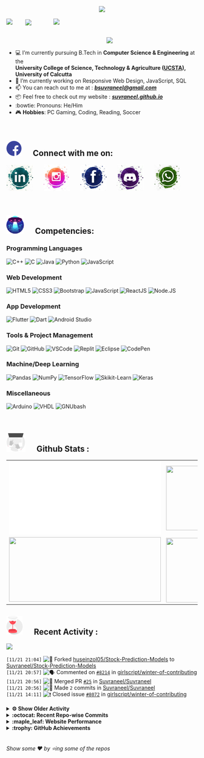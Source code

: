 <!--
[![Header](https://raw.githubusercontent.com/Suvraneel/Suvraneel/master/res/Github%20readme%20Header.png "Portfolio Website")]
(https://suvraneel.github.io/)
-->
<p align="center">
<img src="https://profile-counter.glitch.me/{Suvraneel}/count.svg"></p>

<p>
  <a href=https://open.spotify.com/user/4bio4arq8izb9sba4ly6al54v>
   <img align="right" src="https://spotify-diablo.vercel.app/api/spotify" height=auto width="380">
  </a>
  <img align="center" src="https://readme-typing-svg.herokuapp.com?font=Playfair+Display&color=F70000&size=30&center=true&vCenter=true&multiline=true&weight=100&height=100&width=220&lines=Hey+there%2C;I'm+Suvraneel+!">
  <img align="left" src="https://media.tenor.com/images/043986fe5f470eeb6d86515e6cda30fe/tenor.gif" width="50">
</p>
<br>
<a href="https://suvraneel.github.io" target="_blank"><img align='right' src="https://raw.githubusercontent.com/Suvraneel/Suvraneel/master/res/readme_banner.gif" width="240" height="auto"></a>
<br>

- :computer: I’m currently pursuing B.Tech in **Computer Science & Engineering** at the  
   **University College of Science, Technology & Agriculture ([UCSTA](http://www.caluniv-ucsta.net/)), University of Calcutta**
- :crystal_ball: I’m currently working on Responsive Web Design, JavaScript, SQL
- :mailbox: You can reach out to me at : ***bsuvraneel@gmail.com***
- :package: Feel free to check out my website : [***suvraneel.github.io***](https://suvraneel.github.io/)
- :bowtie: Pronouns: He/Him
- :video_game: **Hobbies**: PC Gaming, Coding, Reading, Soccer

<br>
<h2 align=left>
<img src="https://raw.githubusercontent.com/Suvraneel/Suvraneel/master/res/social.gif" height="40" width= auto>
&nbsp;&nbsp;&nbsp;&nbsp;
Connect with me on:
<br></h2>

<p>
<a href="https://www.linkedin.com/in/suvraneel-bhuin" target="_blank">
<img src="https://raw.githubusercontent.com/Suvraneel/Suvraneel/master/res/in.png" height="70" width= auto></a>
&nbsp;&nbsp;&nbsp;&nbsp;&nbsp;
<a href="https://www.instagram.com/el_diablo_suvraneel" target="_blank">
<img src="https://github.com/Suvraneel/Suvraneel/blob/master/res/ig.png" height="70" width= auto></a>
&nbsp;&nbsp;&nbsp;&nbsp;&nbsp;
<!--<a href="https://github.com/Suvraneel" target="_blank">
<img src="https://raw.githubusercontent.com/Suvraneel/Suvraneel/master/res/github.png" height="35" width= auto></a>
&nbsp;&nbsp;&nbsp;&nbsp;&nbsp;-->
<a href="https://www.facebook.com/suvraneel.bhuin" target="_blank">
<img src="https://raw.githubusercontent.com/Suvraneel/Suvraneel/master/res/fb.png" height="70" width= auto></a>
&nbsp;&nbsp;&nbsp;&nbsp;&nbsp;
<a href="https://discord.com/users/851345743935045652/" id="discord">
<img src="https://raw.githubusercontent.com/Suvraneel/Suvraneel/master/res/dc.jpg" height="70" width= auto></a>
&nbsp;&nbsp;&nbsp;&nbsp;&nbsp;
<a href="https://api.whatsapp.com/send?phone=917001967224&text=Hi!%20Suvraneel!!" id="whatsapp">
<img src="https://raw.githubusercontent.com/Suvraneel/Suvraneel/master/res/wp.png" height="70" width= auto></a>
</p>

<!-- Attribution: "Icon made by Freepik from www.flaticon.com"-->
<!--
- **Gmail**: &nbsp;&nbsp;&nbsp;&nbsp;&nbsp;&nbsp;&nbsp;&nbsp;&nbsp;&nbsp;&nbsp;&nbsp; bsuvraneel@gmail.com
- **LinkedIn**: &nbsp;&nbsp;&nbsp;&nbsp;&nbsp;&nbsp;&nbsp;&nbsp; https://www.linkedin.com/in/suvraneel-bhuin/
- **Facebook**: &nbsp;&nbsp;&nbsp;&nbsp;&nbsp;&nbsp; https://www.facebook.com/suvraneel.bhuin
- **Instagram**: &nbsp;&nbsp;&nbsp;&nbsp;&nbsp; https://www.instagram.com/el_diablo_suvraneel
- **Discord**: &nbsp;&nbsp;&nbsp;&nbsp;&nbsp;&nbsp;&nbsp;&nbsp;&nbsp; https://discord.com/users/851345743935045652/
- **WhatsApp**: &nbsp;&nbsp;&nbsp; [+91 7001967224](https://api.whatsapp.com/send?phone=917001967224&text=Hi!%20Suvraneel!!)
-->

<br>
<h2 align=left>
<img src="https://raw.githubusercontent.com/Suvraneel/Suvraneel/master/res/ufo.gif" height="50" width= auto>
&nbsp;&nbsp;&nbsp;&nbsp;
Competencies:
<br></h2>

### Programming Languages 
![C++](https://img.shields.io/badge/CPP-blue?style=for-the-badge&logo=cplusplus&labelColor=00599C)
![C](https://img.shields.io/badge/C-black?style=for-the-badge&logo=c&labelColor=black&color=404040)
![Java](https://img.shields.io/badge/Java-orange?style=for-the-badge&logo=java&labelColor=cc4d00&color=ff7019)
![Python](https://img.shields.io/badge/Python-blue?style=for-the-badge&logo=python&labelColor=black&color=3776ab)
![JavaScript](https://img.shields.io/badge/Javascript-yellow?style=for-the-badge&logo=javascript&labelColor=black&color=DFA200)

### Web Development
![HTML5](https://img.shields.io/badge/HTML5-red?style=for-the-badge&logo=html5&labelColor=black&color=E34F26)
![CSS3](https://img.shields.io/badge/CSS3-white?style=for-the-badge&logo=css3&labelColor=black&color=1572B6)
![Bootstrap](https://img.shields.io/badge/Bootstrap-purple?style=for-the-badge&logo=bootstrap&labelColor=black&color=7952B3)
![JavaScript](https://img.shields.io/badge/Javascript-yellow?style=for-the-badge&logo=javascript&labelColor=black&color=c89100)
![ReactJS](https://img.shields.io/badge/React-blue?style=for-the-badge&logo=react&labelColor=black&color=3a8296)
![Node.JS](https://img.shields.io/badge/Node.JS-blue?style=for-the-badge&logo=node.js&labelColor=black&color=236b23)

### App Development
![Flutter](https://img.shields.io/badge/Flutter-blue?style=for-the-badge&logo=flutter&labelColor=0a97c2&color=0dbdf2)
![Dart](https://img.shields.io/badge/Dart-blue?style=for-the-badge&logo=dart&labelColor=1f7a7a&color=2eb8b8)
![Android Studio](https://img.shields.io/badge/Android%20Studio-green?style=for-the-badge&logo=android%20studio&labelColor=black&color=2a9a5c)

### Tools & Project Management
![Git](https://img.shields.io/badge/Git-red?style=for-the-badge&logo=git&labelColor=black&color=red)
![GitHub](https://img.shields.io/badge/GitHub-black?style=for-the-badge&logo=github&labelColor=black&color=181717)
![VSCode](https://img.shields.io/badge/VSCode-cyan?style=for-the-badge&logo=visual%20studio%20code&labelColor=00497a&color=007ACC)
![Replit](https://img.shields.io/badge/Repl.it-black?style=for-the-badge&logo=replit&labelColor=black&color=1e2426)
![Eclipse](https://img.shields.io/badge/Eclipse%20IDE-purple?style=for-the-badge&logo=eclipse%20IDE&labelColor=1a1433&color=2C2255)
![CodePen](https://img.shields.io/badge/Codepen-black?style=for-the-badge&logo=codepen&labelColor=black&color=141819)

### Machine/Deep Learning
![Pandas](https://img.shields.io/badge/Pandas-black?style=for-the-badge&logo=pandas&labelColor=0c0234&color=150458)
![NumPy](https://img.shields.io/badge/NumPy-blue?style=for-the-badge&logo=numpy&labelColor=001921&color=013243)
![TensorFlow](https://img.shields.io/badge/TensorFlow-black?style=for-the-badge&logo=tensorflow&labelColor=141819&color=FF6F00)
![Skikit-Learn](https://img.shields.io/badge/Skikit%20Learn-orange?style=for-the-badge&logo=scikit%2Dlearn&labelColor=141819&color=F7931E)
![Keras](https://img.shields.io/badge/Keras-black?style=for-the-badge&logo=keras&labelColor=680000&color=D00000)

### Miscellaneous
![Arduino](https://img.shields.io/badge/Arduino-blue?style=for-the-badge&logo=arduino&labelColor=black&color=00979D)
![VHDL](https://img.shields.io/badge/VHDL-red?style=for-the-badge&logo=xilinx&labelColor=cc0000&color=ff4d4d)
![GNUbash](https://img.shields.io/badge/GNU_Bash-blue?style=for-the-badge&logo=gnubash&labelColor=black&color=4EAA25)

<br>
<h2 align=left>
<img src="https://raw.githubusercontent.com/Suvraneel/Suvraneel/master/res/laptop.gif" height="50" width= auto>
&nbsp;&nbsp;&nbsp;&nbsp;
Github Stats :
<br></h2>

<table>
  <tr>
    <td align="center">
      <img alt="" width="400" src="https://github.com/Suvraneel/Suvraneel/blob/master/metrics.plugin.isocalendar.svg">
    </td>
    <td align="center">
        <img align="right" src ="https://github-readme-stats.vercel.app/api/top-langs/?username=suvraneel&layout=compact&hide_border=true&theme=vision-friendly-dark&langs_count=10&hide=jupyter%20notebook,tex,php" height="170px" width="360px">
    </td>
  </tr>
  <tr>
    <td align="center">
      <img alt="" width="400" src="https://github-readme-stats.vercel.app/api?username=suvraneel&show_icons=true&theme=vision-friendly-dark&hide_border=true" width="360px" height="170px" >
    </td>
    <td align="center">
        <img align="right" src ="https://github-readme-streak-stats.herokuapp.com?user=suvraneel&theme=vision-friendly-dark&hide_border=true" width="360px" height="170px">
    </td>
  </tr>
</table>

<!--
  <img align="left" src="https://github.com/lowlighter/lowlighter/blob/master/metrics.plugin.isocalendar.svg" width="300" height="180">
  <img align="right" src ="https://github-readme-stats.vercel.app/api/top-langs/?username=suvraneel&layout=compact&hide_border=true&theme=vision-friendly-dark&langs_count=10&hide=jupyter%20notebook,tex,php" width="300" height="180">
  <img align="left" src = "https://github-readme-stats.vercel.app/api?username=suvraneel&show_icons=true&theme=vision-friendly-dark&hide_border=true" width="300" height="180">
  <img align="right" src = "https://github-readme-streak-stats.herokuapp.com?user=suvraneel&theme=vision-friendly-dark&hide_border=true" width="300" height="180">
-->

<h2 align="left">
<img src="https://raw.githubusercontent.com/Suvraneel/Suvraneel/master/res/hourglass1.gif" height="50" width= auto>
&nbsp;&nbsp;&nbsp;&nbsp;
Recent Activity :
<br></h2>

<img src="https://activity-graph.herokuapp.com/graph?username=Suvraneel&bg_color=000000&line=ffb812&area=true&color=8135fc&hide_border=true&hide_title=true">

<!--START_SECTION:activity-->
`[11/21 21:04]` <img alt="🍴" src="https://github.com/cheesits456/github-activity-readme/raw/master/icons/fork.png" align="top" height="18"> Forked [huseinzol05/Stock-Prediction-Models](https://github.com/huseinzol05/Stock-Prediction-Models) to [Suvraneel/Stock-Prediction-Models](https://github.com/Suvraneel/Stock-Prediction-Models)  
`[11/21 20:57]` <img alt="🗣" src="https://github.com/cheesits456/github-activity-readme/raw/master/icons/comment.png" align="top" height="18"> Commented on [`#8214`](https://github.com//girlscript/winter-of-contributing/issues/8214 'C_Cpp: Greedy-Added CarSell problem') in [girlscript/winter-of-contributing](https://github.com/girlscript/winter-of-contributing)  
`[11/21 20:56]` <img alt="🎉" src="https://github.com/cheesits456/github-activity-readme/raw/master/icons/merge.png" align="top" height="18"> Merged PR [`#25`](https://github.com//Suvraneel/Suvraneel/pull/25 '[ImgBot] Optimize images') in [Suvraneel/Suvraneel](https://github.com/Suvraneel/Suvraneel)  
`[11/21 20:56]` <img alt="📝" src="https://github.com/cheesits456/github-activity-readme/raw/master/icons/commit.png" align="top" height="18"> Made `2` commits in [Suvraneel/Suvraneel](https://github.com/Suvraneel/Suvraneel)  
`[11/21 14:11]` <img alt="❗️" src="https://github.com/cheesits456/github-activity-readme/raw/master/icons/issue.png" align="top" height="18"> Closed issue [`#8072`](https://github.com//girlscript/winter-of-contributing/issues/8072 'C_CPP : Implementation of queue using Stack') in [girlscript/winter-of-contributing](https://github.com/girlscript/winter-of-contributing)  

<details><summary><b> ⚙️ Show Older Activity</b></summary>

`[11/21 14:11]` <img alt="🗣" src="https://github.com/cheesits456/github-activity-readme/raw/master/icons/comment.png" align="top" height="18"> Commented on [`#8112`](https://github.com//girlscript/winter-of-contributing/issues/8112 'C_CPP :- Using Of stack for implementation of queue in document form') in [girlscript/winter-of-contributing](https://github.com/girlscript/winter-of-contributing)  
`[11/21 14:10]` <img alt="📝" src="https://github.com/cheesits456/github-activity-readme/raw/master/icons/commit.png" align="top" height="18"> Made `4` commits in [girlscript/winter-of-contributing](https://github.com/girlscript/winter-of-contributing)  
`[11/21 14:10]` <img alt="🎉" src="https://github.com/cheesits456/github-activity-readme/raw/master/icons/merge.png" align="top" height="18"> Merged PR [`#8182`](https://github.com//girlscript/winter-of-contributing/pull/8182 'C_CPP :- Queue using Stack in document form') in [girlscript/winter-of-contributing](https://github.com/girlscript/winter-of-contributing)  
`[11/21 14:10]` <img alt="🗣" src="https://github.com/cheesits456/github-activity-readme/raw/master/icons/comment.png" align="top" height="18"> Commented on [`#8182`](https://github.com//girlscript/winter-of-contributing/issues/8182 'C_CPP :- Queue using Stack in document form') in [girlscript/winter-of-contributing](https://github.com/girlscript/winter-of-contributing)  
`[11/21 14:09]` <img alt="❌" src="https://github.com/cheesits456/github-activity-readme/raw/master/icons/pr-close.png" align="top" height="18"> Closed PR [`#8112`](https://github.com//girlscript/winter-of-contributing/pull/8112 'C_CPP :- Using Of stack for implementation of queue in document form') in [girlscript/winter-of-contributing](https://github.com/girlscript/winter-of-contributing)  
`[11/21 11:08]` <img alt="🗣" src="https://github.com/cheesits456/github-activity-readme/raw/master/icons/comment.png" align="top" height="18"> Commented on [`#8112`](https://github.com//girlscript/winter-of-contributing/issues/8112 'C_CPP :- Using Of stack for implementation of queue in document form') in [girlscript/winter-of-contributing](https://github.com/girlscript/winter-of-contributing)  
`[11/21 07:35]` <img alt="📝" src="https://github.com/cheesits456/github-activity-readme/raw/master/icons/commit.png" align="top" height="18"> Made `2` commits in [Suvraneel/Suvraneel](https://github.com/Suvraneel/Suvraneel)  
`[11/21 07:35]` <img alt="🎉" src="https://github.com/cheesits456/github-activity-readme/raw/master/icons/merge.png" align="top" height="18"> Merged PR [`#24`](https://github.com//Suvraneel/Suvraneel/pull/24 '[ImgBot] Optimize images') in [Suvraneel/Suvraneel](https://github.com/Suvraneel/Suvraneel)  
`[11/20 19:34]` <img alt="🔍" src="https://github.com/cheesits456/github-activity-readme/raw/master/icons/review.png" align="top" height="18"> Reviewed [`#8068`](https://github.com//girlscript/winter-of-contributing/pull/8068 'Exception Handling in C++') in [girlscript/winter-of-contributing](https://github.com/girlscript/winter-of-contributing)  
`[11/20 19:33]` <img alt="🔍" src="https://github.com/cheesits456/github-activity-readme/raw/master/icons/review.png" align="top" height="18"> Reviewed [`#8068`](https://github.com//girlscript/winter-of-contributing/pull/8068 'Exception Handling in C++') in [girlscript/winter-of-contributing](https://github.com/girlscript/winter-of-contributing)  
`[11/20 19:11]` <img alt="📝" src="https://github.com/cheesits456/github-activity-readme/raw/master/icons/commit.png" align="top" height="18"> Made `2` commits in [Suvraneel/Suvraneel](https://github.com/Suvraneel/Suvraneel)  
`[11/20 19:11]` <img alt="🎉" src="https://github.com/cheesits456/github-activity-readme/raw/master/icons/merge.png" align="top" height="18"> Merged PR [`#23`](https://github.com//Suvraneel/Suvraneel/pull/23 '[ImgBot] Optimize images') in [Suvraneel/Suvraneel](https://github.com/Suvraneel/Suvraneel)  
`[11/20 12:42]` <img alt="📝" src="https://github.com/cheesits456/github-activity-readme/raw/master/icons/commit.png" align="top" height="18"> Made `1` commit in [Suvraneel/Suvraneel](https://github.com/Suvraneel/Suvraneel)  
`[11/20 12:41]` <img alt="📝" src="https://github.com/cheesits456/github-activity-readme/raw/master/icons/commit.png" align="top" height="18"> Made `1` commit in [Suvraneel/Suvraneel.github.io](https://github.com/Suvraneel/Suvraneel.github.io)  
`[11/20 12:41]` <img alt="📝" src="https://github.com/cheesits456/github-activity-readme/raw/master/icons/commit.png" align="top" height="18"> Made `1` commit in [Suvraneel/Suvraneel](https://github.com/Suvraneel/Suvraneel)  
`[11/20 12:41]` <img alt="📝" src="https://github.com/cheesits456/github-activity-readme/raw/master/icons/commit.png" align="top" height="18"> Made `1` commit in [Suvraneel/Suvraneel.github.io](https://github.com/Suvraneel/Suvraneel.github.io)  
`[11/20 10:06]` <img alt="📂" src="https://github.com/cheesits456/github-activity-readme/raw/master/icons/create-branch.png" align="top" height="18"> Created branch [`patch1`](https://github.com/Suvraneel/winter-of-contributing/tree/patch1) in [Suvraneel/winter-of-contributing](https://github.com/Suvraneel/winter-of-contributing)  
`[11/20 06:20]` <img alt="🗣" src="https://github.com/cheesits456/github-activity-readme/raw/master/icons/comment.png" align="top" height="18"> Commented on [`#8055`](https://github.com//girlscript/winter-of-contributing/issues/8055 'Documentation of traversal problems') in [girlscript/winter-of-contributing](https://github.com/girlscript/winter-of-contributing)  
`[11/20 06:17]` <img alt="🗣" src="https://github.com/cheesits456/github-activity-readme/raw/master/icons/comment.png" align="top" height="18"> Commented on [`#7377`](https://github.com//girlscript/winter-of-contributing/issues/7377 'Operations in Binary Tree') in [girlscript/winter-of-contributing](https://github.com/girlscript/winter-of-contributing)  
`[11/20 06:16]` <img alt="❗️" src="https://github.com/cheesits456/github-activity-readme/raw/master/icons/issue.png" align="top" height="18"> Closed issue [`#7874`](https://github.com//girlscript/winter-of-contributing/issues/7874 '[C_CPP]: NP Completeness ') in [girlscript/winter-of-contributing](https://github.com/girlscript/winter-of-contributing)  
`[11/20 06:15]` <img alt="📝" src="https://github.com/cheesits456/github-activity-readme/raw/master/icons/commit.png" align="top" height="18"> Made `5` commits in [girlscript/winter-of-contributing](https://github.com/girlscript/winter-of-contributing)  
`[11/20 06:15]` <img alt="🎉" src="https://github.com/cheesits456/github-activity-readme/raw/master/icons/merge.png" align="top" height="18"> Merged PR [`#7875`](https://github.com//girlscript/winter-of-contributing/pull/7875 'NP Completeness') in [girlscript/winter-of-contributing](https://github.com/girlscript/winter-of-contributing)  
`[11/19 14:12]` <img alt="📝" src="https://github.com/cheesits456/github-activity-readme/raw/master/icons/commit.png" align="top" height="18"> Made `2` commits in [Suvraneel/Suvraneel](https://github.com/Suvraneel/Suvraneel)  
`[11/19 14:12]` <img alt="🎉" src="https://github.com/cheesits456/github-activity-readme/raw/master/icons/merge.png" align="top" height="18"> Merged PR [`#22`](https://github.com//Suvraneel/Suvraneel/pull/22 '[ImgBot] Optimize images') in [Suvraneel/Suvraneel](https://github.com/Suvraneel/Suvraneel)  
`[11/19 09:24]` <img alt="📝" src="https://github.com/cheesits456/github-activity-readme/raw/master/icons/commit.png" align="top" height="18"> Made `8` commits in [Suvraneel/Automated-assign-labeler](https://github.com/Suvraneel/Automated-assign-labeler)  
`[11/19 06:56]` <img alt="❌" src="https://github.com/cheesits456/github-activity-readme/raw/master/icons/delete.png" align="top" height="18"> Deleted `add-license-1` from [Suvraneel/Automated-assign-labeler](https://github.com/Suvraneel/Automated-assign-labeler)  
`[11/19 06:56]` <img alt="📝" src="https://github.com/cheesits456/github-activity-readme/raw/master/icons/commit.png" align="top" height="18"> Made `2` commits in [Suvraneel/Automated-assign-labeler](https://github.com/Suvraneel/Automated-assign-labeler)  
`[11/19 06:56]` <img alt="🎉" src="https://github.com/cheesits456/github-activity-readme/raw/master/icons/merge.png" align="top" height="18"> Merged PR [`#156`](https://github.com//Suvraneel/Automated-assign-labeler/pull/156 'Create LICENSE') in [Suvraneel/Automated-assign-labeler](https://github.com/Suvraneel/Automated-assign-labeler)  
`[11/19 06:55]` <img alt="✅" src="https://github.com/cheesits456/github-activity-readme/raw/master/icons/pr-open.png" align="top" height="18"> Opened PR [`#156`](https://github.com//Suvraneel/Automated-assign-labeler/pull/156 'Create LICENSE') in [Suvraneel/Automated-assign-labeler](https://github.com/Suvraneel/Automated-assign-labeler)  
`[11/19 06:55]` <img alt="📂" src="https://github.com/cheesits456/github-activity-readme/raw/master/icons/create-branch.png" align="top" height="18"> Created branch [`add-license-1`](https://github.com/Suvraneel/Automated-assign-labeler/tree/add-license-1) in [Suvraneel/Automated-assign-labeler](https://github.com/Suvraneel/Automated-assign-labeler)  
`[11/19 06:37]` <img alt="🗣" src="https://github.com/cheesits456/github-activity-readme/raw/master/icons/comment.png" align="top" height="18"> Commented on [`#7874`](https://github.com//girlscript/winter-of-contributing/issues/7874 '[C_CPP]: NP Completeness ') in [girlscript/winter-of-contributing](https://github.com/girlscript/winter-of-contributing)  
`[11/18 21:29]` <img alt="📝" src="https://github.com/cheesits456/github-activity-readme/raw/master/icons/commit.png" align="top" height="18"> Made `2` commits in [Suvraneel/Automated-assign-labeler](https://github.com/Suvraneel/Automated-assign-labeler)  
`[11/18 20:42]` <img alt="❌" src="https://github.com/cheesits456/github-activity-readme/raw/master/icons/pr-close.png" align="top" height="18"> Closed PR [`#21`](https://github.com//Suvraneel/Suvraneel/pull/21 '[ImgBot] Optimize images') in [Suvraneel/Suvraneel](https://github.com/Suvraneel/Suvraneel)  
`[11/18 20:40]` <img alt="❗️" src="https://github.com/cheesits456/github-activity-readme/raw/master/icons/issue.png" align="top" height="18"> Closed issue [`#7973`](https://github.com//girlscript/winter-of-contributing/issues/7973 'Fold Fulkerson Algorithm || Network Flow Algorithm') in [girlscript/winter-of-contributing](https://github.com/girlscript/winter-of-contributing)  
`[11/18 20:40]` <img alt="📝" src="https://github.com/cheesits456/github-activity-readme/raw/master/icons/commit.png" align="top" height="18"> Made `4` commits in [girlscript/winter-of-contributing](https://github.com/girlscript/winter-of-contributing)  
`[11/18 20:40]` <img alt="🎉" src="https://github.com/cheesits456/github-activity-readme/raw/master/icons/merge.png" align="top" height="18"> Merged PR [`#7979`](https://github.com//girlscript/winter-of-contributing/pull/7979 ' Ford Fulkerson Algorithm || Network Graph') in [girlscript/winter-of-contributing](https://github.com/girlscript/winter-of-contributing)  
`[11/18 20:40]` <img alt="🗣" src="https://github.com/cheesits456/github-activity-readme/raw/master/icons/comment.png" align="top" height="18"> Commented on [`#7979`](https://github.com//girlscript/winter-of-contributing/issues/7979 ' Ford Fulkerson Algorithm || Network Graph') in [girlscript/winter-of-contributing](https://github.com/girlscript/winter-of-contributing)  
`[11/18 20:40]` <img alt="📝" src="https://github.com/cheesits456/github-activity-readme/raw/master/icons/commit.png" align="top" height="18"> Made `333` commits in [DwipshikhaLodh/winter-of-contributing](https://github.com/DwipshikhaLodh/winter-of-contributing)  
`[11/18 20:30]` <img alt="📝" src="https://github.com/cheesits456/github-activity-readme/raw/master/icons/commit.png" align="top" height="18"> Made `6` commits in [Suvraneel/Automated-assign-labeler](https://github.com/Suvraneel/Automated-assign-labeler)  
`[11/18 17:36]` <img alt="❗️" src="https://github.com/cheesits456/github-activity-readme/raw/master/icons/issue.png" align="top" height="18"> Opened issue [`#155`](https://github.com//Suvraneel/Automated-assign-labeler/issues/155 'bug test') in [Suvraneel/Automated-assign-labeler](https://github.com/Suvraneel/Automated-assign-labeler)  
`[11/18 17:34]` <img alt="📝" src="https://github.com/cheesits456/github-activity-readme/raw/master/icons/commit.png" align="top" height="18"> Made `1` commit in [Suvraneel/Automated-assign-labeler](https://github.com/Suvraneel/Automated-assign-labeler)  
`[11/18 17:34]` <img alt="❗️" src="https://github.com/cheesits456/github-activity-readme/raw/master/icons/issue.png" align="top" height="18"> Opened issue [`#154`](https://github.com//Suvraneel/Automated-assign-labeler/issues/154 'bug') in [Suvraneel/Automated-assign-labeler](https://github.com/Suvraneel/Automated-assign-labeler)  
`[11/18 17:33]` <img alt="📝" src="https://github.com/cheesits456/github-activity-readme/raw/master/icons/commit.png" align="top" height="18"> Made `1` commit in [Suvraneel/Automated-assign-labeler](https://github.com/Suvraneel/Automated-assign-labeler)  
`[11/18 17:29]` <img alt="❌" src="https://github.com/cheesits456/github-activity-readme/raw/master/icons/pr-close.png" align="top" height="18"> Reopened PR [`#153`](https://github.com//Suvraneel/Automated-assign-labeler/pull/153 'Cybersecurity test') in [Suvraneel/Automated-assign-labeler](https://github.com/Suvraneel/Automated-assign-labeler)  
`[11/18 17:29]` <img alt="❌" src="https://github.com/cheesits456/github-activity-readme/raw/master/icons/pr-close.png" align="top" height="18"> Closed PR [`#153`](https://github.com//Suvraneel/Automated-assign-labeler/pull/153 'Cybersecurity test') in [Suvraneel/Automated-assign-labeler](https://github.com/Suvraneel/Automated-assign-labeler)  
`[11/18 17:27]` <img alt="📝" src="https://github.com/cheesits456/github-activity-readme/raw/master/icons/commit.png" align="top" height="18"> Made `7` commits in [Suvraneel/Automated-assign-labeler](https://github.com/Suvraneel/Automated-assign-labeler)  
`[11/18 17:13]` <img alt="✅" src="https://github.com/cheesits456/github-activity-readme/raw/master/icons/pr-open.png" align="top" height="18"> Opened PR [`#153`](https://github.com//Suvraneel/Automated-assign-labeler/pull/153 'Cyberscurity test') in [Suvraneel/Automated-assign-labeler](https://github.com/Suvraneel/Automated-assign-labeler)  
`[11/18 17:13]` <img alt="📝" src="https://github.com/cheesits456/github-activity-readme/raw/master/icons/commit.png" align="top" height="18"> Made `2` commits in [Suvraneel/Automated-assign-labeler](https://github.com/Suvraneel/Automated-assign-labeler)  
`[11/18 17:05]` <img alt="✅" src="https://github.com/cheesits456/github-activity-readme/raw/master/icons/pr-open.png" align="top" height="18"> Opened PR [`#152`](https://github.com//Suvraneel/Automated-assign-labeler/pull/152 'Create testFile.txt') in [Suvraneel/Automated-assign-labeler](https://github.com/Suvraneel/Automated-assign-labeler)  
`[11/18 17:04]` <img alt="📂" src="https://github.com/cheesits456/github-activity-readme/raw/master/icons/create-branch.png" align="top" height="18"> Created branch [`C_CPP`](https://github.com/Suvraneel/Automated-assign-labeler/tree/C_CPP) in [Suvraneel/Automated-assign-labeler](https://github.com/Suvraneel/Automated-assign-labeler)  
`[11/18 17:04]` <img alt="❌" src="https://github.com/cheesits456/github-activity-readme/raw/master/icons/delete.png" align="top" height="18"> Deleted `C/CPP` from [Suvraneel/Automated-assign-labeler](https://github.com/Suvraneel/Automated-assign-labeler)  
`[11/18 17:04]` <img alt="📂" src="https://github.com/cheesits456/github-activity-readme/raw/master/icons/create-branch.png" align="top" height="18"> Created branch [`C/CPP`](https://github.com/Suvraneel/Automated-assign-labeler/tree/C/CPP) in [Suvraneel/Automated-assign-labeler](https://github.com/Suvraneel/Automated-assign-labeler)  
`[11/18 17:04]` <img alt="📝" src="https://github.com/cheesits456/github-activity-readme/raw/master/icons/commit.png" align="top" height="18"> Made `3` commits in [Suvraneel/Automated-assign-labeler](https://github.com/Suvraneel/Automated-assign-labeler)  
`[11/18 15:00]` <img alt="❗️" src="https://github.com/cheesits456/github-activity-readme/raw/master/icons/issue.png" align="top" height="18"> Opened issue [`#151`](https://github.com//Suvraneel/Automated-assign-labeler/issues/151 '[Create New Issue]: ') in [Suvraneel/Automated-assign-labeler](https://github.com/Suvraneel/Automated-assign-labeler)  
`[11/18 14:59]` <img alt="📝" src="https://github.com/cheesits456/github-activity-readme/raw/master/icons/commit.png" align="top" height="18"> Made `2` commits in [Suvraneel/Automated-assign-labeler](https://github.com/Suvraneel/Automated-assign-labeler)  
`[11/18 14:58]` <img alt="❗️" src="https://github.com/cheesits456/github-activity-readme/raw/master/icons/issue.png" align="top" height="18"> Closed issue [`#150`](https://github.com//Suvraneel/Automated-assign-labeler/issues/150 'test') in [Suvraneel/Automated-assign-labeler](https://github.com/Suvraneel/Automated-assign-labeler)  
`[11/18 14:57]` <img alt="❗️" src="https://github.com/cheesits456/github-activity-readme/raw/master/icons/issue.png" align="top" height="18"> Opened issue [`#150`](https://github.com//Suvraneel/Automated-assign-labeler/issues/150 'test') in [Suvraneel/Automated-assign-labeler](https://github.com/Suvraneel/Automated-assign-labeler)  
`[11/18 14:57]` <img alt="📝" src="https://github.com/cheesits456/github-activity-readme/raw/master/icons/commit.png" align="top" height="18"> Made `5` commits in [Suvraneel/Automated-assign-labeler](https://github.com/Suvraneel/Automated-assign-labeler)  
`[11/17 17:10]` <img alt="🗣" src="https://github.com/cheesits456/github-activity-readme/raw/master/icons/comment.png" align="top" height="18"> Commented on [`#8002`](https://github.com//girlscript/winter-of-contributing/issues/8002 'fix link') in [girlscript/winter-of-contributing](https://github.com/girlscript/winter-of-contributing)  
`[11/17 17:09]` <img alt="🗣" src="https://github.com/cheesits456/github-activity-readme/raw/master/icons/comment.png" align="top" height="18"> Commented on [`#7893`](https://github.com//girlscript/winter-of-contributing/issues/7893 'Added Audio for arrays of pointers in C') in [girlscript/winter-of-contributing](https://github.com/girlscript/winter-of-contributing)  
`[11/17 17:08]` <img alt="❌" src="https://github.com/cheesits456/github-activity-readme/raw/master/icons/pr-close.png" align="top" height="18"> Closed PR [`#7975`](https://github.com//girlscript/winter-of-contributing/pull/7975 'Reversal of Linked List') in [girlscript/winter-of-contributing](https://github.com/girlscript/winter-of-contributing)  
`[11/17 17:07]` <img alt="❌" src="https://github.com/cheesits456/github-activity-readme/raw/master/icons/pr-close.png" align="top" height="18"> Closed PR [`#7778`](https://github.com//girlscript/winter-of-contributing/pull/7778 'DP || Warshall\'s Algorithm') in [girlscript/winter-of-contributing](https://github.com/girlscript/winter-of-contributing)  
`[11/17 17:06]` <img alt="📝" src="https://github.com/cheesits456/github-activity-readme/raw/master/icons/commit.png" align="top" height="18"> Made `1` commit in [girlscript/winter-of-contributing](https://github.com/girlscript/winter-of-contributing)  
`[11/17 17:05]` <img alt="❌" src="https://github.com/cheesits456/github-activity-readme/raw/master/icons/pr-close.png" align="top" height="18"> Closed PR [`#8002`](https://github.com//girlscript/winter-of-contributing/pull/8002 'fix link') in [girlscript/winter-of-contributing](https://github.com/girlscript/winter-of-contributing)  
`[11/17 17:05]` <img alt="🗣" src="https://github.com/cheesits456/github-activity-readme/raw/master/icons/comment.png" align="top" height="18"> Commented on [`#8002`](https://github.com//girlscript/winter-of-contributing/issues/8002 'fix link') in [girlscript/winter-of-contributing](https://github.com/girlscript/winter-of-contributing)  
`[11/17 17:05]` <img alt="🔍" src="https://github.com/cheesits456/github-activity-readme/raw/master/icons/review.png" align="top" height="18"> Reviewed [`#8002`](https://github.com//girlscript/winter-of-contributing/pull/8002 'fix link') in [girlscript/winter-of-contributing](https://github.com/girlscript/winter-of-contributing)  
`[11/17 17:05]` <img alt="🔍" src="https://github.com/cheesits456/github-activity-readme/raw/master/icons/review.png" align="top" height="18"> Reviewed [`#8002`](https://github.com//girlscript/winter-of-contributing/pull/8002 'fix link') in [girlscript/winter-of-contributing](https://github.com/girlscript/winter-of-contributing)  
`[11/17 17:00]` <img alt="🔍" src="https://github.com/cheesits456/github-activity-readme/raw/master/icons/review.png" align="top" height="18"> Reviewed [`#7979`](https://github.com//girlscript/winter-of-contributing/pull/7979 ' Ford Fulkerson Algorithm || Network Graph') in [girlscript/winter-of-contributing](https://github.com/girlscript/winter-of-contributing)  
`[11/17 15:33]` <img alt="🗣" src="https://github.com/cheesits456/github-activity-readme/raw/master/icons/comment.png" align="top" height="18"> Commented on [`#7572`](https://github.com//girlscript/winter-of-contributing/issues/7572 'What_is_Encapsulation_in_cpp(A).md') in [girlscript/winter-of-contributing](https://github.com/girlscript/winter-of-contributing)  
`[11/17 15:30]` <img alt="🗣" src="https://github.com/cheesits456/github-activity-readme/raw/master/icons/comment.png" align="top" height="18"> Commented on [`#7572`](https://github.com//girlscript/winter-of-contributing/issues/7572 'What_is_Encapsulation_in_cpp(A).md') in [girlscript/winter-of-contributing](https://github.com/girlscript/winter-of-contributing)  
`[11/17 14:05]` <img alt="🗣" src="https://github.com/cheesits456/github-activity-readme/raw/master/icons/comment.png" align="top" height="18"> Commented on [`#7893`](https://github.com//girlscript/winter-of-contributing/issues/7893 'Added Audio for arrays of pointers in C') in [girlscript/winter-of-contributing](https://github.com/girlscript/winter-of-contributing)  
`[11/17 06:27]` <img alt="🗣" src="https://github.com/cheesits456/github-activity-readme/raw/master/icons/comment.png" align="top" height="18"> Commented on [`#7377`](https://github.com//girlscript/winter-of-contributing/issues/7377 'Operations in Binary Tree') in [girlscript/winter-of-contributing](https://github.com/girlscript/winter-of-contributing)  
`[11/17 06:24]` <img alt="❌" src="https://github.com/cheesits456/github-activity-readme/raw/master/icons/pr-close.png" align="top" height="18"> Closed PR [`#7935`](https://github.com//girlscript/winter-of-contributing/pull/7935 'Cholesky Method in C++') in [girlscript/winter-of-contributing](https://github.com/girlscript/winter-of-contributing)  
`[11/17 06:24]` <img alt="🗣" src="https://github.com/cheesits456/github-activity-readme/raw/master/icons/comment.png" align="top" height="18"> Commented on [`#7935`](https://github.com//girlscript/winter-of-contributing/issues/7935 'Cholesky Method in C++') in [girlscript/winter-of-contributing](https://github.com/girlscript/winter-of-contributing)  
`[11/17 06:18]` <img alt="❌" src="https://github.com/cheesits456/github-activity-readme/raw/master/icons/delete.png" align="top" height="18"> Deleted `imgbot` from [Suvraneel/Suvraneel](https://github.com/Suvraneel/Suvraneel)  
`[11/17 06:18]` <img alt="📝" src="https://github.com/cheesits456/github-activity-readme/raw/master/icons/commit.png" align="top" height="18"> Made `2` commits in [Suvraneel/Suvraneel](https://github.com/Suvraneel/Suvraneel)  
`[11/17 06:18]` <img alt="🎉" src="https://github.com/cheesits456/github-activity-readme/raw/master/icons/merge.png" align="top" height="18"> Merged PR [`#20`](https://github.com//Suvraneel/Suvraneel/pull/20 '[ImgBot] Optimize images') in [Suvraneel/Suvraneel](https://github.com/Suvraneel/Suvraneel)  
`[11/16 05:24]` <img alt="📝" src="https://github.com/cheesits456/github-activity-readme/raw/master/icons/commit.png" align="top" height="18"> Made `2` commits in [Suvraneel/Suvraneel](https://github.com/Suvraneel/Suvraneel)  
`[11/16 05:24]` <img alt="🎉" src="https://github.com/cheesits456/github-activity-readme/raw/master/icons/merge.png" align="top" height="18"> Merged PR [`#19`](https://github.com//Suvraneel/Suvraneel/pull/19 '[ImgBot] Optimize images') in [Suvraneel/Suvraneel](https://github.com/Suvraneel/Suvraneel)  
`[11/16 05:24]` <img alt="❗️" src="https://github.com/cheesits456/github-activity-readme/raw/master/icons/issue.png" align="top" height="18"> Closed issue [`#15`](https://github.com//Saviour1001/GitHub-Workflow-Bot/issues/15 'CPP ') in [Saviour1001/GitHub-Workflow-Bot](https://github.com/Saviour1001/GitHub-Workflow-Bot)  
`[11/16 05:24]` <img alt="🗣" src="https://github.com/cheesits456/github-activity-readme/raw/master/icons/comment.png" align="top" height="18"> Commented on [`#7377`](https://github.com//girlscript/winter-of-contributing/issues/7377 'Operations in Binary Tree') in [girlscript/winter-of-contributing](https://github.com/girlscript/winter-of-contributing)  
`[11/16 05:23]` <img alt="❗️" src="https://github.com/cheesits456/github-activity-readme/raw/master/icons/issue.png" align="top" height="18"> Closed issue [`#7386`](https://github.com//girlscript/winter-of-contributing/issues/7386 'Calendar In C') in [girlscript/winter-of-contributing](https://github.com/girlscript/winter-of-contributing)  
`[11/16 05:22]` <img alt="❗️" src="https://github.com/cheesits456/github-activity-readme/raw/master/icons/issue.png" align="top" height="18"> Closed issue [`#7351`](https://github.com//girlscript/winter-of-contributing/issues/7351 'Infix To Postfix Using Array in C') in [girlscript/winter-of-contributing](https://github.com/girlscript/winter-of-contributing)  
`[11/16 05:22]` <img alt="📝" src="https://github.com/cheesits456/github-activity-readme/raw/master/icons/commit.png" align="top" height="18"> Made `6` commits in [girlscript/winter-of-contributing](https://github.com/girlscript/winter-of-contributing)  
`[11/16 05:22]` <img alt="🎉" src="https://github.com/cheesits456/github-activity-readme/raw/master/icons/merge.png" align="top" height="18"> Merged PR [`#7365`](https://github.com//girlscript/winter-of-contributing/pull/7365 'Infix To Postfix in C') in [girlscript/winter-of-contributing](https://github.com/girlscript/winter-of-contributing)  
`[11/16 05:21]` <img alt="📝" src="https://github.com/cheesits456/github-activity-readme/raw/master/icons/commit.png" align="top" height="18"> Made `6` commits in [girlscript/winter-of-contributing](https://github.com/girlscript/winter-of-contributing)  
`[11/16 05:21]` <img alt="🎉" src="https://github.com/cheesits456/github-activity-readme/raw/master/icons/merge.png" align="top" height="18"> Merged PR [`#7387`](https://github.com//girlscript/winter-of-contributing/pull/7387 'Calendar In C') in [girlscript/winter-of-contributing](https://github.com/girlscript/winter-of-contributing)  
`[11/15 16:40]` <img alt="📝" src="https://github.com/cheesits456/github-activity-readme/raw/master/icons/commit.png" align="top" height="18"> Made `5` commits in [girlscript/winter-of-contributing](https://github.com/girlscript/winter-of-contributing)  
`[11/15 16:40]` <img alt="🎉" src="https://github.com/cheesits456/github-activity-readme/raw/master/icons/merge.png" align="top" height="18"> Merged PR [`#7847`](https://github.com//girlscript/winter-of-contributing/pull/7847 'Dynamic Programming : Rod Cutting') in [girlscript/winter-of-contributing](https://github.com/girlscript/winter-of-contributing)  
`[11/15 16:40]` <img alt="🗣" src="https://github.com/cheesits456/github-activity-readme/raw/master/icons/comment.png" align="top" height="18"> Commented on [`#7847`](https://github.com//girlscript/winter-of-contributing/issues/7847 'Dynamic Programming : Rod Cutting') in [girlscript/winter-of-contributing](https://github.com/girlscript/winter-of-contributing)  
`[11/15 16:26]` <img alt="🗣" src="https://github.com/cheesits456/github-activity-readme/raw/master/icons/comment.png" align="top" height="18"> Commented on [`#7760`](https://github.com//girlscript/winter-of-contributing/issues/7760 'OS - Shortest Job First Scheduling') in [girlscript/winter-of-contributing](https://github.com/girlscript/winter-of-contributing)  
`[11/13 13:22]` <img alt="❗️" src="https://github.com/cheesits456/github-activity-readme/raw/master/icons/issue.png" align="top" height="18"> Closed issue [`#1341`](https://github.com//girlscript/winter-of-contributing/issues/1341 'C_CPP: Single Inheritance Documentation') in [girlscript/winter-of-contributing](https://github.com/girlscript/winter-of-contributing)  
`[11/13 13:20]` <img alt="❌" src="https://github.com/cheesits456/github-activity-readme/raw/master/icons/pr-close.png" align="top" height="18"> Closed PR [`#6431`](https://github.com//girlscript/winter-of-contributing/pull/6431 'Structured Binding') in [girlscript/winter-of-contributing](https://github.com/girlscript/winter-of-contributing)  
`[11/13 13:19]` <img alt="❗️" src="https://github.com/cheesits456/github-activity-readme/raw/master/icons/issue.png" align="top" height="18"> Closed issue [`#7213`](https://github.com//girlscript/winter-of-contributing/issues/7213 'C_CPP: Why to Overload Operators Using Friend Functions?') in [girlscript/winter-of-contributing](https://github.com/girlscript/winter-of-contributing)  
`[11/13 13:19]` <img alt="📝" src="https://github.com/cheesits456/github-activity-readme/raw/master/icons/commit.png" align="top" height="18"> Made `5` commits in [girlscript/winter-of-contributing](https://github.com/girlscript/winter-of-contributing)  
`[11/13 13:19]` <img alt="🎉" src="https://github.com/cheesits456/github-activity-readme/raw/master/icons/merge.png" align="top" height="18"> Merged PR [`#7660`](https://github.com//girlscript/winter-of-contributing/pull/7660 'C_CPP: Why To Overload Operators Using Friend Functions') in [girlscript/winter-of-contributing](https://github.com/girlscript/winter-of-contributing)  
`[11/13 13:19]` <img alt="🗣" src="https://github.com/cheesits456/github-activity-readme/raw/master/icons/comment.png" align="top" height="18"> Commented on [`#7660`](https://github.com//girlscript/winter-of-contributing/issues/7660 'C_CPP: Why To Overload Operators Using Friend Functions') in [girlscript/winter-of-contributing](https://github.com/girlscript/winter-of-contributing)  
`[11/13 13:15]` <img alt="🗣" src="https://github.com/cheesits456/github-activity-readme/raw/master/icons/comment.png" align="top" height="18"> Commented on [`#7761`](https://github.com//girlscript/winter-of-contributing/issues/7761 'LCA of a Binary Tree') in [girlscript/winter-of-contributing](https://github.com/girlscript/winter-of-contributing)  
`[11/13 13:15]` <img alt="🎉" src="https://github.com/cheesits456/github-activity-readme/raw/master/icons/merge.png" align="top" height="18"> Merged PR [`#7761`](https://github.com//girlscript/winter-of-contributing/pull/7761 'LCA of a Binary Tree') in [girlscript/winter-of-contributing](https://github.com/girlscript/winter-of-contributing)  
`[11/13 13:15]` <img alt="📝" src="https://github.com/cheesits456/github-activity-readme/raw/master/icons/commit.png" align="top" height="18"> Made `7` commits in [girlscript/winter-of-contributing](https://github.com/girlscript/winter-of-contributing)  
`[11/13 13:10]` <img alt="❌" src="https://github.com/cheesits456/github-activity-readme/raw/master/icons/pr-close.png" align="top" height="18"> Closed PR [`#6421`](https://github.com//girlscript/winter-of-contributing/pull/6421 'Added inherit.md') in [girlscript/winter-of-contributing](https://github.com/girlscript/winter-of-contributing)  
`[11/13 13:08]` <img alt="🗣" src="https://github.com/cheesits456/github-activity-readme/raw/master/icons/comment.png" align="top" height="18"> Commented on [`#7760`](https://github.com//girlscript/winter-of-contributing/issues/7760 'OS - Shortest Job First Scheduling') in [girlscript/winter-of-contributing](https://github.com/girlscript/winter-of-contributing)  
`[11/11 19:43]` <img alt="❗️" src="https://github.com/cheesits456/github-activity-readme/raw/master/icons/issue.png" align="top" height="18"> Closed issue [`#7640`](https://github.com//girlscript/winter-of-contributing/issues/7640 'Adding Roman to Integer code to Brute Force') in [girlscript/winter-of-contributing](https://github.com/girlscript/winter-of-contributing)  
`[11/11 19:43]` <img alt="🗣" src="https://github.com/cheesits456/github-activity-readme/raw/master/icons/comment.png" align="top" height="18"> Commented on [`#7652`](https://github.com//girlscript/winter-of-contributing/issues/7652 'Create roman_to_integer.md') in [girlscript/winter-of-contributing](https://github.com/girlscript/winter-of-contributing)  
`[11/11 19:42]` <img alt="📝" src="https://github.com/cheesits456/github-activity-readme/raw/master/icons/commit.png" align="top" height="18"> Made `11` commits in [girlscript/winter-of-contributing](https://github.com/girlscript/winter-of-contributing)  
`[11/11 19:42]` <img alt="🎉" src="https://github.com/cheesits456/github-activity-readme/raw/master/icons/merge.png" align="top" height="18"> Merged PR [`#7652`](https://github.com//girlscript/winter-of-contributing/pull/7652 'Create roman_to_integer.md') in [girlscript/winter-of-contributing](https://github.com/girlscript/winter-of-contributing)  
`[11/11 11:10]` <img alt="🔍" src="https://github.com/cheesits456/github-activity-readme/raw/master/icons/review.png" align="top" height="18"> Reviewed [`#7652`](https://github.com//girlscript/winter-of-contributing/pull/7652 'Create roman_to_integer.md') in [girlscript/winter-of-contributing](https://github.com/girlscript/winter-of-contributing)  
`[11/11 07:25]` <img alt="🔍" src="https://github.com/cheesits456/github-activity-readme/raw/master/icons/review.png" align="top" height="18"> Reviewed [`#7652`](https://github.com//girlscript/winter-of-contributing/pull/7652 'Create roman_to_integer.md') in [girlscript/winter-of-contributing](https://github.com/girlscript/winter-of-contributing)  
`[11/11 07:25]` <img alt="🔍" src="https://github.com/cheesits456/github-activity-readme/raw/master/icons/review.png" align="top" height="18"> Reviewed [`#7652`](https://github.com//girlscript/winter-of-contributing/pull/7652 'Create roman_to_integer.md') in [girlscript/winter-of-contributing](https://github.com/girlscript/winter-of-contributing)  
`[11/11 07:21]` <img alt="❗️" src="https://github.com/cheesits456/github-activity-readme/raw/master/icons/issue.png" align="top" height="18"> Closed issue [`#7461`](https://github.com//girlscript/winter-of-contributing/issues/7461 'Input Buffer') in [girlscript/winter-of-contributing](https://github.com/girlscript/winter-of-contributing)  
`[11/11 07:21]` <img alt="📝" src="https://github.com/cheesits456/github-activity-readme/raw/master/icons/commit.png" align="top" height="18"> Made `2` commits in [girlscript/winter-of-contributing](https://github.com/girlscript/winter-of-contributing)  
`[11/11 07:21]` <img alt="🎉" src="https://github.com/cheesits456/github-activity-readme/raw/master/icons/merge.png" align="top" height="18"> Merged PR [`#7680`](https://github.com//girlscript/winter-of-contributing/pull/7680 'Input Buffer') in [girlscript/winter-of-contributing](https://github.com/girlscript/winter-of-contributing)  
`[11/10 21:11]` <img alt="❗️" src="https://github.com/cheesits456/github-activity-readme/raw/master/icons/issue.png" align="top" height="18"> Closed issue [`#4858`](https://github.com//girlscript/winter-of-contributing/issues/4858 'stringstream in cpp') in [girlscript/winter-of-contributing](https://github.com/girlscript/winter-of-contributing)  
`[11/10 21:10]` <img alt="❌" src="https://github.com/cheesits456/github-activity-readme/raw/master/icons/pr-close.png" align="top" height="18"> Closed PR [`#5042`](https://github.com//girlscript/winter-of-contributing/pull/5042 ' String stream #4858') in [girlscript/winter-of-contributing](https://github.com/girlscript/winter-of-contributing)  
`[11/10 21:09]` <img alt="❌" src="https://github.com/cheesits456/github-activity-readme/raw/master/icons/pr-close.png" align="top" height="18"> Closed PR [`#4534`](https://github.com//girlscript/winter-of-contributing/pull/4534 'C/CPP: Operator Precedence') in [girlscript/winter-of-contributing](https://github.com/girlscript/winter-of-contributing)  
`[11/10 21:09]` <img alt="❌" src="https://github.com/cheesits456/github-activity-readme/raw/master/icons/pr-close.png" align="top" height="18"> Closed PR [`#4126`](https://github.com//girlscript/winter-of-contributing/pull/4126 'Added documentation') in [girlscript/winter-of-contributing](https://github.com/girlscript/winter-of-contributing)  
`[11/10 21:08]` <img alt="❗️" src="https://github.com/cheesits456/github-activity-readme/raw/master/icons/issue.png" align="top" height="18"> Closed issue [`#6828`](https://github.com//girlscript/winter-of-contributing/issues/6828 'Introduction of Competitive Programming') in [girlscript/winter-of-contributing](https://github.com/girlscript/winter-of-contributing)  
`[11/10 21:08]` <img alt="❌" src="https://github.com/cheesits456/github-activity-readme/raw/master/icons/pr-close.png" align="top" height="18"> Closed PR [`#6829`](https://github.com//girlscript/winter-of-contributing/pull/6829 'Introduction of Competitive Programming') in [girlscript/winter-of-contributing](https://github.com/girlscript/winter-of-contributing)  
`[11/10 21:07]` <img alt="❌" src="https://github.com/cheesits456/github-activity-readme/raw/master/icons/pr-close.png" align="top" height="18"> Closed PR [`#5173`](https://github.com//girlscript/winter-of-contributing/pull/5173 'upper_triangular_matrix.md') in [girlscript/winter-of-contributing](https://github.com/girlscript/winter-of-contributing)  
`[11/10 21:06]` <img alt="❌" src="https://github.com/cheesits456/github-activity-readme/raw/master/icons/pr-close.png" align="top" height="18"> Closed PR [`#5094`](https://github.com//girlscript/winter-of-contributing/pull/5094 'Documentation on Introduction of Heaps') in [girlscript/winter-of-contributing](https://github.com/girlscript/winter-of-contributing)  
`[11/10 21:06]` <img alt="❗️" src="https://github.com/cheesits456/github-activity-readme/raw/master/icons/issue.png" align="top" height="18"> Closed issue [`#863`](https://github.com//girlscript/winter-of-contributing/issues/863 'C_CPP : Looping Control Structure') in [girlscript/winter-of-contributing](https://github.com/girlscript/winter-of-contributing)  
`[11/10 21:05]` <img alt="❌" src="https://github.com/cheesits456/github-activity-readme/raw/master/icons/pr-close.png" align="top" height="18"> Closed PR [`#4189`](https://github.com//girlscript/winter-of-contributing/pull/4189 'C_CPP : added  `Looping Control Structure.md` in C/C++') in [girlscript/winter-of-contributing](https://github.com/girlscript/winter-of-contributing)  
`[11/10 21:04]` <img alt="🗣" src="https://github.com/cheesits456/github-activity-readme/raw/master/icons/comment.png" align="top" height="18"> Commented on [`#7680`](https://github.com//girlscript/winter-of-contributing/issues/7680 'Input Buffer') in [girlscript/winter-of-contributing](https://github.com/girlscript/winter-of-contributing)  
`[11/10 21:04]` <img alt="❗️" src="https://github.com/cheesits456/github-activity-readme/raw/master/icons/issue.png" align="top" height="18"> Closed issue [`#7376`](https://github.com//girlscript/winter-of-contributing/issues/7376 'Operations in Binary Tree') in [girlscript/winter-of-contributing](https://github.com/girlscript/winter-of-contributing)  
`[11/10 21:04]` <img alt="🗣" src="https://github.com/cheesits456/github-activity-readme/raw/master/icons/comment.png" align="top" height="18"> Commented on [`#7705`](https://github.com//girlscript/winter-of-contributing/issues/7705 'Create Basic_operations.md') in [girlscript/winter-of-contributing](https://github.com/girlscript/winter-of-contributing)  
`[11/10 21:03]` <img alt="📝" src="https://github.com/cheesits456/github-activity-readme/raw/master/icons/commit.png" align="top" height="18"> Made `4` commits in [girlscript/winter-of-contributing](https://github.com/girlscript/winter-of-contributing)  
`[11/10 21:03]` <img alt="🎉" src="https://github.com/cheesits456/github-activity-readme/raw/master/icons/merge.png" align="top" height="18"> Merged PR [`#7705`](https://github.com//girlscript/winter-of-contributing/pull/7705 'Create Basic_operations.md') in [girlscript/winter-of-contributing](https://github.com/girlscript/winter-of-contributing)  
`[11/10 15:16]` <img alt="📝" src="https://github.com/cheesits456/github-activity-readme/raw/master/icons/commit.png" align="top" height="18"> Made `1` commit in [Suvraneel/fcc-machine-learning-with-python](https://github.com/Suvraneel/fcc-machine-learning-with-python)  
`[11/10 14:43]` <img alt="⭐" src="https://github.com/cheesits456/github-activity-readme/raw/master/icons/star.png" align="top" height="18"> Starred [hemenkapadia/getbhavcopy](https://github.com/hemenkapadia/getbhavcopy)  
`[11/10 14:41]` <img alt="⭐" src="https://github.com/cheesits456/github-activity-readme/raw/master/icons/star.png" align="top" height="18"> Starred [chakra-ui/chakra-ui](https://github.com/chakra-ui/chakra-ui)  
`[11/10 11:06]` <img alt="⭐" src="https://github.com/cheesits456/github-activity-readme/raw/master/icons/star.png" align="top" height="18"> Starred [react-designer/react-designer](https://github.com/react-designer/react-designer)  
`[11/10 10:53]` <img alt="⭐" src="https://github.com/cheesits456/github-activity-readme/raw/master/icons/star.png" align="top" height="18"> Starred [brillout/awesome-react-components](https://github.com/brillout/awesome-react-components)  
`[11/09 12:52]` <img alt="🗣" src="https://github.com/cheesits456/github-activity-readme/raw/master/icons/comment.png" align="top" height="18"> Commented on [`#7365`](https://github.com//girlscript/winter-of-contributing/issues/7365 'Infix To Postfix in C') in [girlscript/winter-of-contributing](https://github.com/girlscript/winter-of-contributing)  
`[11/09 12:47]` <img alt="❗️" src="https://github.com/cheesits456/github-activity-readme/raw/master/icons/issue.png" align="top" height="18"> Closed issue [`#6722`](https://github.com//girlscript/winter-of-contributing/issues/6722 'Revesing a Queue') in [girlscript/winter-of-contributing](https://github.com/girlscript/winter-of-contributing)  
`[11/09 12:47]` <img alt="📝" src="https://github.com/cheesits456/github-activity-readme/raw/master/icons/commit.png" align="top" height="18"> Made `11` commits in [girlscript/winter-of-contributing](https://github.com/girlscript/winter-of-contributing)  
`[11/09 12:47]` <img alt="🎉" src="https://github.com/cheesits456/github-activity-readme/raw/master/icons/merge.png" align="top" height="18"> Merged PR [`#7169`](https://github.com//girlscript/winter-of-contributing/pull/7169 'Reversing a queue') in [girlscript/winter-of-contributing](https://github.com/girlscript/winter-of-contributing)  
`[11/09 12:46]` <img alt="📝" src="https://github.com/cheesits456/github-activity-readme/raw/master/icons/commit.png" align="top" height="18"> Made `1` commit in [stutimohta20/winter-of-contributing](https://github.com/stutimohta20/winter-of-contributing)  
`[11/09 12:45]` <img alt="🗣" src="https://github.com/cheesits456/github-activity-readme/raw/master/icons/comment.png" align="top" height="18"> Commented on [`#7169`](https://github.com//girlscript/winter-of-contributing/issues/7169 'Reversing a queue') in [girlscript/winter-of-contributing](https://github.com/girlscript/winter-of-contributing)  
`[11/09 11:23]` <img alt="🔍" src="https://github.com/cheesits456/github-activity-readme/raw/master/icons/review.png" align="top" height="18"> Reviewed [`#7169`](https://github.com//girlscript/winter-of-contributing/pull/7169 'Reversing a queue') in [girlscript/winter-of-contributing](https://github.com/girlscript/winter-of-contributing)  
`[11/09 11:23]` <img alt="🔍" src="https://github.com/cheesits456/github-activity-readme/raw/master/icons/review.png" align="top" height="18"> Reviewed [`#7169`](https://github.com//girlscript/winter-of-contributing/pull/7169 'Reversing a queue') in [girlscript/winter-of-contributing](https://github.com/girlscript/winter-of-contributing)  
`[11/09 11:18]` <img alt="📝" src="https://github.com/cheesits456/github-activity-readme/raw/master/icons/commit.png" align="top" height="18"> Made `2` commits in [Suvraneel/Suvraneel](https://github.com/Suvraneel/Suvraneel)  
`[11/09 11:18]` <img alt="🎉" src="https://github.com/cheesits456/github-activity-readme/raw/master/icons/merge.png" align="top" height="18"> Merged PR [`#18`](https://github.com//Suvraneel/Suvraneel/pull/18 '[ImgBot] Optimize images') in [Suvraneel/Suvraneel](https://github.com/Suvraneel/Suvraneel)  
`[11/09 11:17]` <img alt="🔍" src="https://github.com/cheesits456/github-activity-readme/raw/master/icons/review.png" align="top" height="18"> Reviewed [`#7387`](https://github.com//girlscript/winter-of-contributing/pull/7387 'Calendar In C') in [girlscript/winter-of-contributing](https://github.com/girlscript/winter-of-contributing)  
`[11/09 11:17]` <img alt="🔍" src="https://github.com/cheesits456/github-activity-readme/raw/master/icons/review.png" align="top" height="18"> Reviewed [`#7387`](https://github.com//girlscript/winter-of-contributing/pull/7387 'Calendar In C') in [girlscript/winter-of-contributing](https://github.com/girlscript/winter-of-contributing)  
`[11/09 11:15]` <img alt="❗️" src="https://github.com/cheesits456/github-activity-readme/raw/master/icons/issue.png" align="top" height="18"> Closed issue [`#7424`](https://github.com//girlscript/winter-of-contributing/issues/7424 'Undefined Behaviour in C and CPP') in [girlscript/winter-of-contributing](https://github.com/girlscript/winter-of-contributing)  
`[11/09 11:14]` <img alt="📝" src="https://github.com/cheesits456/github-activity-readme/raw/master/icons/commit.png" align="top" height="18"> Made `4` commits in [girlscript/winter-of-contributing](https://github.com/girlscript/winter-of-contributing)  
`[11/09 11:14]` <img alt="🎉" src="https://github.com/cheesits456/github-activity-readme/raw/master/icons/merge.png" align="top" height="18"> Merged PR [`#7428`](https://github.com//girlscript/winter-of-contributing/pull/7428 'Undefined Behaviour in C/CPP') in [girlscript/winter-of-contributing](https://github.com/girlscript/winter-of-contributing)  
`[11/08 20:07]` <img alt="📝" src="https://github.com/cheesits456/github-activity-readme/raw/master/icons/commit.png" align="top" height="18"> Made `1` commit in [Suvraneel/fcc-machine-learning-with-python](https://github.com/Suvraneel/fcc-machine-learning-with-python)  
`[11/08 19:24]` <img alt="⭐" src="https://github.com/cheesits456/github-activity-readme/raw/master/icons/star.png" align="top" height="18"> Starred [swapniljariwala/nsepy](https://github.com/swapniljariwala/nsepy)  
`[11/08 19:21]` <img alt="📝" src="https://github.com/cheesits456/github-activity-readme/raw/master/icons/commit.png" align="top" height="18"> Made `1` commit in [Suvraneel/fcc-machine-learning-with-python](https://github.com/Suvraneel/fcc-machine-learning-with-python)  
`[11/08 16:18]` <img alt="⭐" src="https://github.com/cheesits456/github-activity-readme/raw/master/icons/star.png" align="top" height="18"> Starred [oukleon/CSCI795_finalproject_Stock_prediction](https://github.com/oukleon/CSCI795_finalproject_Stock_prediction)  
`[11/07 19:08]` <img alt="❗️" src="https://github.com/cheesits456/github-activity-readme/raw/master/icons/issue.png" align="top" height="18"> Closed issue [`#7439`](https://github.com//girlscript/winter-of-contributing/issues/7439 'Railway Reservation System') in [girlscript/winter-of-contributing](https://github.com/girlscript/winter-of-contributing)  
`[11/07 19:08]` <img alt="📝" src="https://github.com/cheesits456/github-activity-readme/raw/master/icons/commit.png" align="top" height="18"> Made `4` commits in [girlscript/winter-of-contributing](https://github.com/girlscript/winter-of-contributing)  
`[11/07 19:08]` <img alt="🎉" src="https://github.com/cheesits456/github-activity-readme/raw/master/icons/merge.png" align="top" height="18"> Merged PR [`#7443`](https://github.com//girlscript/winter-of-contributing/pull/7443 'Railway Reservation System') in [girlscript/winter-of-contributing](https://github.com/girlscript/winter-of-contributing)  
`[11/07 07:49]` <img alt="📝" src="https://github.com/cheesits456/github-activity-readme/raw/master/icons/commit.png" align="top" height="18"> Made `2` commits in [Suvraneel/Suvraneel](https://github.com/Suvraneel/Suvraneel)  
`[11/07 07:49]` <img alt="🎉" src="https://github.com/cheesits456/github-activity-readme/raw/master/icons/merge.png" align="top" height="18"> Merged PR [`#17`](https://github.com//Suvraneel/Suvraneel/pull/17 '[ImgBot] Optimize images') in [Suvraneel/Suvraneel](https://github.com/Suvraneel/Suvraneel)  
`[11/07 07:48]` <img alt="🗣" src="https://github.com/cheesits456/github-activity-readme/raw/master/icons/comment.png" align="top" height="18"> Commented on [`#7382`](https://github.com//girlscript/winter-of-contributing/issues/7382 'Constant Declaration') in [girlscript/winter-of-contributing](https://github.com/girlscript/winter-of-contributing)  
`[11/07 07:48]` <img alt="❗️" src="https://github.com/cheesits456/github-activity-readme/raw/master/icons/issue.png" align="top" height="18"> Closed issue [`#7380`](https://github.com//girlscript/winter-of-contributing/issues/7380 'Constant Declaration') in [girlscript/winter-of-contributing](https://github.com/girlscript/winter-of-contributing)  
`[11/07 07:48]` <img alt="📝" src="https://github.com/cheesits456/github-activity-readme/raw/master/icons/commit.png" align="top" height="18"> Made `3` commits in [girlscript/winter-of-contributing](https://github.com/girlscript/winter-of-contributing)  
`[11/07 07:48]` <img alt="🎉" src="https://github.com/cheesits456/github-activity-readme/raw/master/icons/merge.png" align="top" height="18"> Merged PR [`#7382`](https://github.com//girlscript/winter-of-contributing/pull/7382 'Constant Declaration') in [girlscript/winter-of-contributing](https://github.com/girlscript/winter-of-contributing)  
`[11/07 07:46]` <img alt="❗️" src="https://github.com/cheesits456/github-activity-readme/raw/master/icons/issue.png" align="top" height="18"> Closed issue [`#6208`](https://github.com//girlscript/winter-of-contributing/issues/6208 'Egg Dropping') in [girlscript/winter-of-contributing](https://github.com/girlscript/winter-of-contributing)  
`[11/07 07:46]` <img alt="📝" src="https://github.com/cheesits456/github-activity-readme/raw/master/icons/commit.png" align="top" height="18"> Made `6` commits in [girlscript/winter-of-contributing](https://github.com/girlscript/winter-of-contributing)  
`[11/07 07:46]` <img alt="🎉" src="https://github.com/cheesits456/github-activity-readme/raw/master/icons/merge.png" align="top" height="18"> Merged PR [`#6209`](https://github.com//girlscript/winter-of-contributing/pull/6209 'Egg Dropping') in [girlscript/winter-of-contributing](https://github.com/girlscript/winter-of-contributing)  
`[11/06 12:09]` <img alt="🗣" src="https://github.com/cheesits456/github-activity-readme/raw/master/icons/comment.png" align="top" height="18"> Commented on [`#7382`](https://github.com//girlscript/winter-of-contributing/issues/7382 'Constant Declaration') in [girlscript/winter-of-contributing](https://github.com/girlscript/winter-of-contributing)  
`[11/06 12:08]` <img alt="❗️" src="https://github.com/cheesits456/github-activity-readme/raw/master/icons/issue.png" align="top" height="18"> Closed issue [`#2038`](https://github.com//girlscript/winter-of-contributing/issues/2038 'Matrix ') in [girlscript/winter-of-contributing](https://github.com/girlscript/winter-of-contributing)  
`[11/06 12:07]` <img alt="❗️" src="https://github.com/cheesits456/github-activity-readme/raw/master/icons/issue.png" align="top" height="18"> Closed issue [`#7095`](https://github.com//girlscript/winter-of-contributing/issues/7095 'Program for matrix multiplication of 2-D array in c') in [girlscript/winter-of-contributing](https://github.com/girlscript/winter-of-contributing)  
`[11/06 12:07]` <img alt="📝" src="https://github.com/cheesits456/github-activity-readme/raw/master/icons/commit.png" align="top" height="18"> Made `6` commits in [girlscript/winter-of-contributing](https://github.com/girlscript/winter-of-contributing)  
`[11/06 12:07]` <img alt="🎉" src="https://github.com/cheesits456/github-activity-readme/raw/master/icons/merge.png" align="top" height="18"> Merged PR [`#7096`](https://github.com//girlscript/winter-of-contributing/pull/7096 'Program for matrix multiplication of 2-D array in c') in [girlscript/winter-of-contributing](https://github.com/girlscript/winter-of-contributing)  
`[11/06 12:07]` <img alt="🗣" src="https://github.com/cheesits456/github-activity-readme/raw/master/icons/comment.png" align="top" height="18"> Commented on [`#7096`](https://github.com//girlscript/winter-of-contributing/issues/7096 'Program for matrix multiplication of 2-D array in c') in [girlscript/winter-of-contributing](https://github.com/girlscript/winter-of-contributing)  
`[11/06 08:03]` <img alt="🔍" src="https://github.com/cheesits456/github-activity-readme/raw/master/icons/review.png" align="top" height="18"> Reviewed [`#6209`](https://github.com//girlscript/winter-of-contributing/pull/6209 'Egg Dropping') in [girlscript/winter-of-contributing](https://github.com/girlscript/winter-of-contributing)  
`[11/06 07:55]` <img alt="📝" src="https://github.com/cheesits456/github-activity-readme/raw/master/icons/commit.png" align="top" height="18"> Made `805` commits in [ikavyajain/winter-of-contributing](https://github.com/ikavyajain/winter-of-contributing)  
`[11/06 06:47]` <img alt="📝" src="https://github.com/cheesits456/github-activity-readme/raw/master/icons/commit.png" align="top" height="18"> Made `2` commits in [Suvraneel/Suvraneel](https://github.com/Suvraneel/Suvraneel)  
`[11/06 06:47]` <img alt="🎉" src="https://github.com/cheesits456/github-activity-readme/raw/master/icons/merge.png" align="top" height="18"> Merged PR [`#16`](https://github.com//Suvraneel/Suvraneel/pull/16 '[ImgBot] Optimize images') in [Suvraneel/Suvraneel](https://github.com/Suvraneel/Suvraneel)  
`[11/05 17:30]` <img alt="❌" src="https://github.com/cheesits456/github-activity-readme/raw/master/icons/pr-close.png" align="top" height="18"> Closed PR [`#1552`](https://github.com//girlscript/winter-of-contributing/pull/1552 'Python_Stack&_Queue') in [girlscript/winter-of-contributing](https://github.com/girlscript/winter-of-contributing)  
`[11/04 20:50]` <img alt="📝" src="https://github.com/cheesits456/github-activity-readme/raw/master/icons/commit.png" align="top" height="18"> Made `2` commits in [Suvraneel/Suvraneel](https://github.com/Suvraneel/Suvraneel)  
`[11/04 20:50]` <img alt="🎉" src="https://github.com/cheesits456/github-activity-readme/raw/master/icons/merge.png" align="top" height="18"> Merged PR [`#15`](https://github.com//Suvraneel/Suvraneel/pull/15 '[ImgBot] Optimize images') in [Suvraneel/Suvraneel](https://github.com/Suvraneel/Suvraneel)  
`[11/04 11:57]` <img alt="📝" src="https://github.com/cheesits456/github-activity-readme/raw/master/icons/commit.png" align="top" height="18"> Made `10` commits in [girlscript/winter-of-contributing](https://github.com/girlscript/winter-of-contributing)  
`[11/04 11:33]` <img alt="❗️" src="https://github.com/cheesits456/github-activity-readme/raw/master/icons/issue.png" align="top" height="18"> Closed issue [`#7122`](https://github.com//girlscript/winter-of-contributing/issues/7122 'C_CPP : Interpolation Search in document form') in [girlscript/winter-of-contributing](https://github.com/girlscript/winter-of-contributing)  
`[11/04 11:33]` <img alt="📝" src="https://github.com/cheesits456/github-activity-readme/raw/master/icons/commit.png" align="top" height="18"> Made `7` commits in [girlscript/winter-of-contributing](https://github.com/girlscript/winter-of-contributing)  
`[11/04 11:33]` <img alt="🎉" src="https://github.com/cheesits456/github-activity-readme/raw/master/icons/merge.png" align="top" height="18"> Merged PR [`#7126`](https://github.com//girlscript/winter-of-contributing/pull/7126 'C_CPP : Interpolation Search in Document Form') in [girlscript/winter-of-contributing](https://github.com/girlscript/winter-of-contributing)  
`[11/04 11:32]` <img alt="📝" src="https://github.com/cheesits456/github-activity-readme/raw/master/icons/commit.png" align="top" height="18"> Made `86` commits in [Pranshu321/winter-of-contributing](https://github.com/Pranshu321/winter-of-contributing)  
`[11/04 11:32]` <img alt="🔍" src="https://github.com/cheesits456/github-activity-readme/raw/master/icons/review.png" align="top" height="18"> Reviewed [`#7126`](https://github.com//girlscript/winter-of-contributing/pull/7126 'C_CPP : Interpolation Search in Document Form') in [girlscript/winter-of-contributing](https://github.com/girlscript/winter-of-contributing)  
`[11/04 11:32]` <img alt="📝" src="https://github.com/cheesits456/github-activity-readme/raw/master/icons/commit.png" align="top" height="18"> Made `1` commit in [Pranshu321/winter-of-contributing](https://github.com/Pranshu321/winter-of-contributing)  
`[11/04 11:31]` <img alt="📝" src="https://github.com/cheesits456/github-activity-readme/raw/master/icons/commit.png" align="top" height="18"> Made `2` commits in [girlscript/winter-of-contributing](https://github.com/girlscript/winter-of-contributing)  
`[11/04 11:29]` <img alt="❗️" src="https://github.com/cheesits456/github-activity-readme/raw/master/icons/issue.png" align="top" height="18"> Closed issue [`#7221`](https://github.com//girlscript/winter-of-contributing/issues/7221 'Audio for passing parameters to the function') in [girlscript/winter-of-contributing](https://github.com/girlscript/winter-of-contributing)  
`[11/04 11:29]` <img alt="📝" src="https://github.com/cheesits456/github-activity-readme/raw/master/icons/commit.png" align="top" height="18"> Made `3` commits in [girlscript/winter-of-contributing](https://github.com/girlscript/winter-of-contributing)  
`[11/04 11:29]` <img alt="🎉" src="https://github.com/cheesits456/github-activity-readme/raw/master/icons/merge.png" align="top" height="18"> Merged PR [`#7222`](https://github.com//girlscript/winter-of-contributing/pull/7222 'Added Audio for Passing Parameters to a function') in [girlscript/winter-of-contributing](https://github.com/girlscript/winter-of-contributing)  
`[11/04 11:28]` <img alt="❗️" src="https://github.com/cheesits456/github-activity-readme/raw/master/icons/issue.png" align="top" height="18"> Closed issue [`#7260`](https://github.com//girlscript/winter-of-contributing/issues/7260 'Middle Of a Singly Linked List [Documentation]') in [girlscript/winter-of-contributing](https://github.com/girlscript/winter-of-contributing)  
`[11/04 11:28]` <img alt="📝" src="https://github.com/cheesits456/github-activity-readme/raw/master/icons/commit.png" align="top" height="18"> Made `8` commits in [girlscript/winter-of-contributing](https://github.com/girlscript/winter-of-contributing)  
`[11/04 11:28]` <img alt="🎉" src="https://github.com/cheesits456/github-activity-readme/raw/master/icons/merge.png" align="top" height="18"> Merged PR [`#7261`](https://github.com//girlscript/winter-of-contributing/pull/7261 'Middle_Element_Of_Singly_Linked_List_C++.md') in [girlscript/winter-of-contributing](https://github.com/girlscript/winter-of-contributing)  
`[11/04 11:28]` <img alt="🗣" src="https://github.com/cheesits456/github-activity-readme/raw/master/icons/comment.png" align="top" height="18"> Commented on [`#7261`](https://github.com//girlscript/winter-of-contributing/issues/7261 'Middle_Element_Of_Singly_Linked_List_C++.md') in [girlscript/winter-of-contributing](https://github.com/girlscript/winter-of-contributing)  
`[11/04 11:25]` <img alt="🔍" src="https://github.com/cheesits456/github-activity-readme/raw/master/icons/review.png" align="top" height="18"> Reviewed [`#7126`](https://github.com//girlscript/winter-of-contributing/pull/7126 'C_CPP : Interpolation Search in Document Form') in [girlscript/winter-of-contributing](https://github.com/girlscript/winter-of-contributing)  
`[11/04 05:18]` <img alt="🗣" src="https://github.com/cheesits456/github-activity-readme/raw/master/icons/comment.png" align="top" height="18"> Commented on [`#7261`](https://github.com//girlscript/winter-of-contributing/issues/7261 'Create Middle_Element_Of_Singly_Linked_List_C++.md') in [girlscript/winter-of-contributing](https://github.com/girlscript/winter-of-contributing)  
`[11/03 21:29]` <img alt="📝" src="https://github.com/cheesits456/github-activity-readme/raw/master/icons/commit.png" align="top" height="18"> Made `2` commits in [Suvraneel/Suvraneel](https://github.com/Suvraneel/Suvraneel)  
`[11/03 21:29]` <img alt="🎉" src="https://github.com/cheesits456/github-activity-readme/raw/master/icons/merge.png" align="top" height="18"> Merged PR [`#14`](https://github.com//Suvraneel/Suvraneel/pull/14 '[ImgBot] Optimize images') in [Suvraneel/Suvraneel](https://github.com/Suvraneel/Suvraneel)  
`[11/03 20:48]` <img alt="🗣" src="https://github.com/cheesits456/github-activity-readme/raw/master/icons/comment.png" align="top" height="18"> Commented on [`#7103`](https://github.com//girlscript/winter-of-contributing/issues/7103 'C/C++: Card shuffle') in [girlscript/winter-of-contributing](https://github.com/girlscript/winter-of-contributing)  
`[11/03 20:46]` <img alt="🔍" src="https://github.com/cheesits456/github-activity-readme/raw/master/icons/review.png" align="top" height="18"> Reviewed [`#7103`](https://github.com//girlscript/winter-of-contributing/pull/7103 'C/C++: Card shuffle') in [girlscript/winter-of-contributing](https://github.com/girlscript/winter-of-contributing)  
`[11/03 20:46]` <img alt="🔍" src="https://github.com/cheesits456/github-activity-readme/raw/master/icons/review.png" align="top" height="18"> Reviewed [`#7103`](https://github.com//girlscript/winter-of-contributing/pull/7103 'C/C++: Card shuffle') in [girlscript/winter-of-contributing](https://github.com/girlscript/winter-of-contributing)  
`[11/03 15:18]` <img alt="❗️" src="https://github.com/cheesits456/github-activity-readme/raw/master/icons/issue.png" align="top" height="18"> Closed issue [`#6785`](https://github.com//girlscript/winter-of-contributing/issues/6785 'Dijkstra Algorithm [shortest path]') in [girlscript/winter-of-contributing](https://github.com/girlscript/winter-of-contributing)  
`[11/03 15:18]` <img alt="📝" src="https://github.com/cheesits456/github-activity-readme/raw/master/icons/commit.png" align="top" height="18"> Made `9` commits in [girlscript/winter-of-contributing](https://github.com/girlscript/winter-of-contributing)  
`[11/03 15:18]` <img alt="🎉" src="https://github.com/cheesits456/github-activity-readme/raw/master/icons/merge.png" align="top" height="18"> Merged PR [`#6856`](https://github.com//girlscript/winter-of-contributing/pull/6856 'Dijkstra\'s Algorithm') in [girlscript/winter-of-contributing](https://github.com/girlscript/winter-of-contributing)  
`[11/03 15:18]` <img alt="🗣" src="https://github.com/cheesits456/github-activity-readme/raw/master/icons/comment.png" align="top" height="18"> Commented on [`#6856`](https://github.com//girlscript/winter-of-contributing/issues/6856 'Dijkstra\'s Algorithm') in [girlscript/winter-of-contributing](https://github.com/girlscript/winter-of-contributing)  

</details>
<!--END_SECTION:activity-->

<details>
<summary> <b>  :octocat: Recent Repo-wise Commits </b></summary>
  
<!-- START gadpp -->
- Suvraneel/Suvraneel.github.io, [refs/heads/main@47570847f51c545a2377265005b7e1ba6b3b7785](https://github.com/Suvraneel/Suvraneel.github.io/commit/47570847f51c545a2377265005b7e1ba6b3b7785)
- Suvraneel/Codechef, [refs/heads/main@b61efea37cedddfa7d187c2d67375cad2c581e67](https://github.com/Suvraneel/Codechef/commit/b61efea37cedddfa7d187c2d67375cad2c581e67)
- Suvraneel/Diablo-Music, [refs/heads/imgbot@9c9be3829ba1cbed0ae64665843dd93e05878b7e](https://github.com/Suvraneel/Diablo-Music/commit/9c9be3829ba1cbed0ae64665843dd93e05878b7e)
- Suvraneel/diablo-music-app, [refs/heads/main@bfaacb2f30a349e5b5fa27ad38950343c891f155](https://github.com/Suvraneel/diablo-music-app/commit/bfaacb2f30a349e5b5fa27ad38950343c891f155)
- Suvraneel/C-programming, [refs/heads/main@29e864b2a84f10da4d56659eada49856e6f0939a](https://github.com/Suvraneel/C-programming/commit/29e864b2a84f10da4d56659eada49856e6f0939a)
  
</details>

<details>
  <summary> <b>  :maple_leaf: Website Performance </b></summary>
<img src="https://metrics.lecoq.io/Suvraneel?template=classic&base.header=0&base.activity=0&base.community=0&base.repositories=0&base.metadata=0&pagespeed=1&pagespeed.url=.user.website&pagespeed.detailed=false&pagespeed.screenshot=false&config.timezone=Asia%2FCalcutta">
</details>

<details>
<summary> <b>  :trophy: GitHub Achievements </b></summary>
<img src="https://github.com/Suvraneel/Suvraneel/blob/master/metrics.plugin.achievements.svg">
</details><br>





###### Show some ❤️ by ⭐ing some of the repos 

